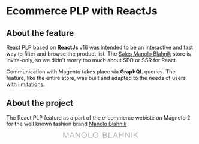 # Ecommerce PLP with ReactJs

## About the feature

React PLP based on **ReactJs** v16 was intended to be an interactive and fast way to filter and browse the product list.
The [Sales Manolo Blahnik](https://sale.manoloblahnik.com/eu/) store is invite-only, so we didn't worry too much about SEO or SSR for React.

Communication with Magento takes place via **GraphQL** queries.
The feature, like the entire store, was built and adapted to the needs of users with limitations.

## About the project

The React PLP feature as a part of the e-commerce webiste on Magneto 2 for the well known fashion brand [Manolo Blahnik](https://manoloblahnik.com/eu)

<div style="text-align: center">

<svg xmlns="http://www.w3.org/2000/svg" width="200" fill="#afafaf" viewBox="0 0 239.08 18">
            <path d="M16.76,17.69V.31h-3L9.55,12.49c-.42,1.23-.74,2.18-.94,2.82l-.12.35-.11-.35c-.17-.58-.46-1.45-.85-2.61L3.35.31H0V17.69H2V2.11L7.39,17.69h2L14.72,2.38V17.69Z"></path>
            <polygon points="53.31 17.69 53.31 0.31 51.23 0.31 51.23 14.4 41.43 0.31 39.13 0.31 39.13 17.69 41.21 17.69 41.21 3.58 51.01 17.69 53.31 17.69"></polygon>
            <path d="M71.16,1.15A9.33,9.33,0,0,0,66.55,0,10,10,0,0,0,63,.61,8.16,8.16,0,0,0,60.2,2.45a7.83,7.83,0,0,0-1.85,2.91,11.34,11.34,0,0,0-.62,3.87,9.44,9.44,0,0,0,1.06,4.35,7.78,7.78,0,0,0,3.1,3.23A9.12,9.12,0,0,0,66.54,18,9.67,9.67,0,0,0,71,16.93a7.62,7.62,0,0,0,3.2-3.16A9.85,9.85,0,0,0,75.35,9a9.94,9.94,0,0,0-1.08-4.68A7.73,7.73,0,0,0,71.16,1.15Zm1.42,10.92a6,6,0,0,1-1.38,2.28,6.7,6.7,0,0,1-9.31,0,7,7,0,0,1-1.84-5.1,11,11,0,0,1,.48-3.45A5.27,5.27,0,0,1,62,3.5a6.9,6.9,0,0,1,8-.83,5.88,5.88,0,0,1,2.29,2.54A8.73,8.73,0,0,1,73,9,9.49,9.49,0,0,1,72.58,12.07Z"></path>
            <path d="M136.84.83a9,9,0,0,0-3.39-.52h-6.88V17.69h7a12.67,12.67,0,0,0,3-.29,5.8,5.8,0,0,0,2-.85,4.45,4.45,0,0,0,1.33-1.6,4.82,4.82,0,0,0,.54-2.25,4,4,0,0,0-.88-2.59A4.81,4.81,0,0,0,137,8.55l-.3-.09.28-.13a4.49,4.49,0,0,0,1.92-1.57,3.72,3.72,0,0,0,.63-2.06,4.07,4.07,0,0,0-.71-2.26A4.32,4.32,0,0,0,136.84.83Zm.71,10.09a2.93,2.93,0,0,1,.56,1.78,3,3,0,0,1-.39,1.54,2.78,2.78,0,0,1-1,1,4.46,4.46,0,0,1-1.47.49,10.85,10.85,0,0,1-1.7.09H128.8V9.56h4.44a9.8,9.8,0,0,1,2.76.3A2.93,2.93,0,0,1,137.55,10.92Zm-.72-4.34a2.75,2.75,0,0,1-1.48.92,9.59,9.59,0,0,1-2.39.21H128.8V2.15h3.85a11.79,11.79,0,0,1,2.88.25,2.44,2.44,0,0,1,1.33,1A2.87,2.87,0,0,1,137.33,5,2.56,2.56,0,0,1,136.83,6.58Z"></path>
            <polygon points="144.72 0.31 144.72 17.69 156.7 17.69 156.7 15.85 146.84 15.85 146.84 0.31 144.72 0.31"></polygon>
            <path d="M170.59,12.36l2.08,5.33h2.43L167.91.31h-2.38l-6.75,17.38H161l2-5.33Zm-5-7a23,23,0,0,0,1-3.35l.09-.47.14.46c.27.94.69,2.17,1.26,3.64l1.91,5h-6.37Z"></path>
            <polygon points="192.5 17.69 192.5 0.31 190.21 0.31 190.21 7.54 180.09 7.54 180.09 0.31 177.8 0.31 177.8 17.69 180.09 17.69 180.09 9.39 190.21 9.39 190.21 17.69 192.5 17.69"></polygon>
            <polygon points="212.63 17.69 212.63 0.31 210.55 0.31 210.55 14.4 200.76 0.31 198.46 0.31 198.46 17.69 200.54 17.69 200.54 3.58 210.33 17.69 212.63 17.69"></polygon>
            <rect x="218.32" y="0.31" width="2.12" height="17.39"></rect>
            <polygon points="236.26 17.69 239.08 17.69 231.36 7.32 231.43 7.25 238.69 0.31 235.84 0.31 226.83 9.21 226.83 0.31 224.71 0.31 224.71 17.69 226.83 17.69 226.83 11.65 229.88 8.71 236.26 17.69"></polygon>
            <path d="M31.73,12.36l2.07,5.33h2.43L29,.31H26.66L19.91,17.69h2.25l2-5.33Zm-5-7A21.82,21.82,0,0,0,27.68,2l.1-.47.13.46c.27.94.69,2.17,1.26,3.64l1.92,5H24.71Z"></path>
            <path d="M107.58,1.15A9.32,9.32,0,0,0,103,0a9.92,9.92,0,0,0-3.54.61,8.1,8.1,0,0,0-2.82,1.84,7.83,7.83,0,0,0-1.85,2.91,11.35,11.35,0,0,0-.61,3.87,9.43,9.43,0,0,0,1,4.35,7.84,7.84,0,0,0,3.1,3.23A9.14,9.14,0,0,0,103,18a9.64,9.64,0,0,0,4.48-1.07,7.62,7.62,0,0,0,3.2-3.16A9.85,9.85,0,0,0,111.77,9a10.05,10.05,0,0,0-1.07-4.68A7.76,7.76,0,0,0,107.58,1.15ZM109,12.07a5.92,5.92,0,0,1-1.38,2.28,6.69,6.69,0,0,1-9.3,0,6.94,6.94,0,0,1-1.85-5.1A11,11,0,0,1,97,5.82,5.36,5.36,0,0,1,98.4,3.5,6.7,6.7,0,0,1,103,1.77a6.58,6.58,0,0,1,3.39.9,5.9,5.9,0,0,1,2.3,2.54A8.73,8.73,0,0,1,109.46,9,9.49,9.49,0,0,1,109,12.07Z"></path>
            <polygon points="79.73 0.31 79.73 17.69 91.72 17.69 91.72 15.85 81.85 15.85 81.85 0.31 79.73 0.31"></polygon>
        </svg>
</div>
